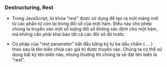 ### Destructuring, Rest
 - Trong JavaScript, từ khóa "rest" được sử dụng để tạo ra một mảng mới từ các phần tử còn lại trong đối số của một hàm. Điều này cho phép chúng ta truyền vào một số lượng đối số không xác định cho một hàm, mà không cần phải khai báo tất cả các đối số đó trước.

 - Cú pháp của "rest parameter" bắt đầu bằng ký tự ba dấu chấm ( ... ) theo sau là tên biến chứa các giá trị được truyền vào. Chúng ta có thể sử dụng bất kỳ tên biến nào, nhưng thường thì chúng ta sẽ đặt tên biến là "rest".